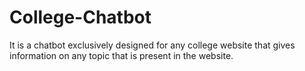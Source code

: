 # College-Chatbot
It is a chatbot exclusively designed for any college website that gives information on any topic that is present in the website.
